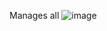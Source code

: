 Manages all ![image](https://user-images.githubusercontent.com/10528013/193983744-6dfd736e-1ccd-4850-99d6-c6b1f07a9ca9.png)
